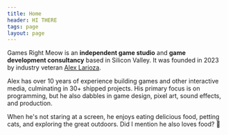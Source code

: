```yaml
---
title: Home
header: HI THERE
tags: page
layout: page
---
```


Games Right Meow is an __independent game studio__ and __game development consultancy__ based in Silicon Valley. It was founded in 2023 by industry veteran [Alex Larioza](https://alexlarioza.com). 

Alex has over 10 years of experience building games and other interactive media, culminating in 30+ shipped projects. His primary focus is on programming, but he also dabbles in game design, pixel art, sound effects, and production.

When he's not staring at a screen, he enjoys eating delicious food, petting cats, and exploring the great outdoors. Did I mention he also loves food? 🍕

